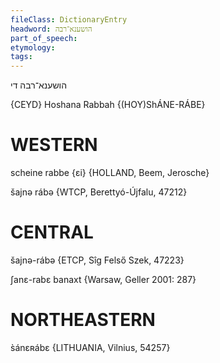 ```yaml
---
fileClass: DictionaryEntry
headword: הושענא־רבה
part_of_speech: 
etymology: 
tags: 
---
```

הושענא־רבה
די

{CEYD}
Hoshana Rabbah {(HOY)ShÁNE-RÁBE}

WESTERN
========

scheine rabbe {ɛi} {HOLLAND, Beem, Jerosche}

šajnə rábə {WTCP, Berettyó-Újfalu, 47212}

CENTRAL
========

šajnə-rábə {ETCP, Sîg Felső Szek, 47223}

ʃanɛ-rabɛ banaxt {Warsaw, Geller 2001: 287}

NORTHEASTERN
==============

s̀ánɛʀábɛ {LITHUANIA, Vilnius, 54257}